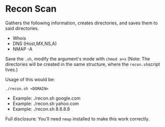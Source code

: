 # Recon Scan

Gathers the following information, creates directories, and saves them to said directories.
* Whois
* DNS (Host,MX,NS,A)
* NMAP -A

Save the `.sh`, modify the argument's mode with `chmod a+x`
(Note: The directories will be created in the same structure, where the `recon.sh`script lives.)

Usage of this would be:

`./recon.sh <DOMAIN>`
* Example: ./recon.sh google.com 
* Example: ./recon.sh yahoo.com 
* Example: ./recon.sh 8.8.8.8 

Full disclosure: You’ll need `nmap` installed to make this work correctly.

